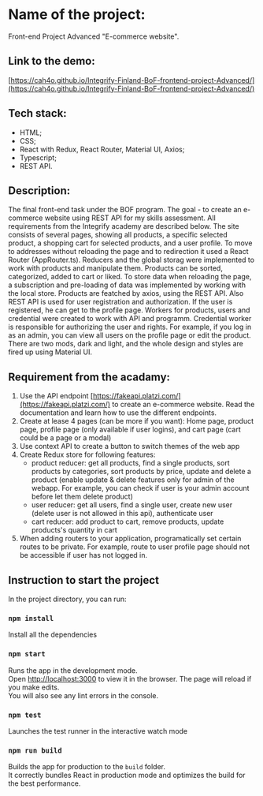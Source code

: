 # Name of the project: 
Front-end Project Advanced "E-commerce website".

## Link to the demo: 
[https://cah4o.github.io/Integrify-Finland-BoF-frontend-project-Advanced/](https://cah4o.github.io/Integrify-Finland-BoF-frontend-project-Advanced/)

## Tech stack: 
- HTML;
- CSS;
- React with Redux, React Router, Material UI, Axios; 
- Typescript;
- REST API.

## Description:
The final front-end task under the BOF program. The goal - to create an e-commerce website using REST API for my skills assessment. All requirements from the Integrify academy are described below.
The site consists of several pages, showing all products, a specific selected product, a shopping cart for selected products, and a user profile. To move to addresses without reloading the page and to redirection it used a React Router (AppRouter.ts).
Reducers and the global storag were implemented to work with products and manipulate them. Products can be sorted, categorized, added to cart or liked. To store data when reloading the page, a subscription and pre-loading of data was implemented by working with the local store. Products are featched by axios, using the REST API. Also REST API is used for user registration and authorization. If the user is registered, he can get to the profile page. Workers for products, users and credential  were created to work with API and programm. Credential worker is responsible for authorizing the user and rights. For example, if you log in as an admin, you can view all users on the profile page or edit the product. There are two mods, dark and light, and the whole design and styles are fired up using Material UI.

## Requirement from the acadamy:
1. Use the API endpoint [https://fakeapi.platzi.com/](https://fakeapi.platzi.com/) to create an e-commerce website. Read the documentation and learn how to use the different endpoints.
2. Create at lease 4 pages (can be more if you want): Home page, product page,
profile page (only available if user logins), and cart page (cart could be a page or a modal)
3. Use context API to create a button to switch themes of the web app
4. Create Redux store for following features:
    - product reducer: get all products, find a single products, sort products by
    categories, sort products by price, update and delete a product (enable update & delete features only for admin of the webapp. For example, you can check if user is your admin account before let them delete product)
    - user reducer: get all users, find a single user, create new user (delete user is not allowed in this api), authenticate user
    - cart reducer: add product to cart, remove products, update products's quantity in cart
5. When adding routers to your application, programatically set certain routes to be private. For example, route to user profile page should not be accessible if user has not logged in.

## Instruction to start the project

In the project directory, you can run:
### `npm install` 
Install all the dependencies

### `npm start`  
Runs the app in the development mode.\
Open [http://localhost:3000](http://localhost:3000) to view it in the browser.
The page will reload if you make edits.\
You will also see any lint errors in the console.

### `npm test` 
Launches the test runner in the interactive watch mode

### `npm run build` 
Builds the app for production to the `build` folder.\
It correctly bundles React in production mode and optimizes the build for the best performance.
